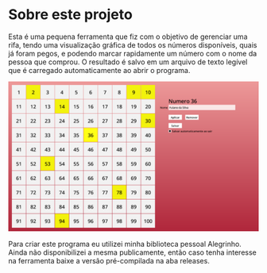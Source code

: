 # Sobre este projeto
Esta é uma pequena ferramenta que fiz com o objetivo de gerenciar uma rifa, tendo uma visualização gráfica de todos os números disponíveis, quais já foram pegos, e podendo marcar rapidamente um número com o nome da pessoa que comprou. O resultado é salvo em um arquivo de texto legível que é carregado automaticamente ao abrir o programa.

![print](print.png)

Para criar este programa eu utilizei minha biblioteca pessoal Alegrinho. Ainda não disponibilizei a mesma publicamente, então caso tenha interesse na ferramenta baixe a versão pré-compilada na aba releases.
